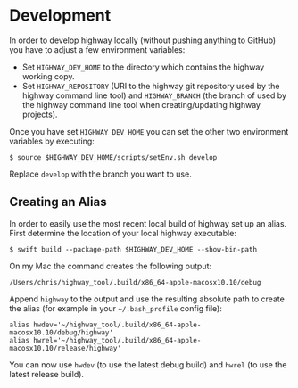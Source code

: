 # Development

In order to develop highway locally (without pushing anything to GitHub) you have to adjust a few environment variables:

- Set `HIGHWAY_DEV_HOME` to the directory which contains the highway working copy.
- Set `HIGHWAY_REPOSITORY` (URI to the highway git repository used by the highway command line tool) and `HIGHWAY_BRANCH` (the branch of used by the highway command line tool when creating/updating highway projects).

Once you have set `HIGHWAY_DEV_HOME` you can set the other two environment variables by executing:

```
$ source $HIGHWAY_DEV_HOME/scripts/setEnv.sh develop
```
Replace `develop` with the branch you want to use.

## Creating an Alias
In order to easily use the most recent local build of highway set up an alias. First determine the location of your local highway executable:

```
$ swift build --package-path $HIGHWAY_DEV_HOME --show-bin-path
```

On my Mac the command creates the following output:

```
/Users/chris/highway_tool/.build/x86_64-apple-macosx10.10/debug
```

Append `highway` to the output and use the resulting absolute path to create the alias (for example in your `~/.bash_profile` config file):

```
alias hwdev='~/highway_tool/.build/x86_64-apple-macosx10.10/debug/highway'
alias hwrel='~/highway_tool/.build/x86_64-apple-macosx10.10/release/highway'
```

You can now use `hwdev` (to use the latest debug build) and `hwrel` (to use the latest release build).

